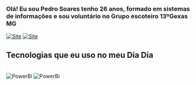 ### Olá! Eu sou Pedro Soares tenho 26 anos, formado em sistemas de informações e sou voluntário no Grupo escoteiro 13ºGexas MG
[![Site](https://img.shields.io/badge/Instagram-E4405F?style=for-the-badge&logo=instagram&logoColor=white)](https://www.instagram.com/pedrofreakings/)
[![Site](https://img.shields.io/badge/website-000000?style=for-the-badge&logo=About.me&logoColor=white)](https://www.13gexas.com.br/o-grupo/)

## Tecnologias que eu uso no meu Dia Dia
<div style ="display: inline_block"><br/>
<img align="center" alt="PowerBi" src="[PNG/Power-BI.png](https://microsoft/PowerBI-Icons/raw/main/PNG/Desktop.png)" />
<img align="center" alt="PowerBi" src="https://img.shields.io/badge/Python-3776AB?style=for-the-badge&logo=python&logoColor=white" />
